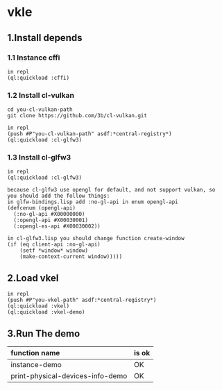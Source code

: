 # vkle
## 1.Install depends 
### 1.1 Instance cffi
```
in repl
(ql:quickload :cffi)
```
### 1.2 Install cl-vulkan
```
cd you-cl-vulkan-path
git clone https://github.com/3b/cl-vulkan.git

in repl 
(push #P"you-cl-vulkan-path" asdf:*central-registry*)
(ql:quickload :cl-glfw3)
```
### 1.3 Install cl-glfw3
```
in repl 
(ql:quickload :cl-glfw3)

because cl-glfw3 use opengl for default, and not support vulkan, so you should add the follow things:
in glfw-bindings.lisp add :no-gl-api in enum opengl-api
(defcenum (opengl-api)
  (:no-gl-api #X00000000)
  (:opengl-api #X00030001)
  (:opengl-es-api #X00030002))
  
in cl-glfw3.lisp you should change function create-window
(if (eq client-api :no-gl-api)
    (setf *window* window)
    (make-context-current window)))))
```
## 2.Load vkel
```
in repl 
(push #P"you-vkel-path" asdf:*central-registry*)
(ql:quickload :vkel)
(ql:quickload :vkel-demo)
```
## 3.Run The demo
|function name|is ok|
|:---|:---|
|instance-demo|OK|
|print-physical-devices-info-demo|OK|
